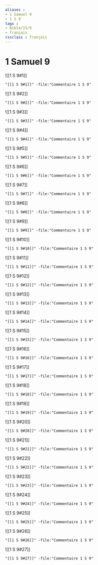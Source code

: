 ```yaml
---
aliases : 
- 1 Samuel 9
- 1 S 9
tags : 
- Bible/1S/9
- français
cssclass : français
---
```


# 1 Samuel 9

![[1 S 9#1]]

```query
"[[1 S 9#1]]" -file:"Commentaire 1 S 9"
```

![[1 S 9#2]]

```query
"[[1 S 9#2]]" -file:"Commentaire 1 S 9"
```

![[1 S 9#3]]

```query
"[[1 S 9#3]]" -file:"Commentaire 1 S 9"
```

![[1 S 9#4]]

```query
"[[1 S 9#4]]" -file:"Commentaire 1 S 9"
```

![[1 S 9#5]]

```query
"[[1 S 9#5]]" -file:"Commentaire 1 S 9"
```

![[1 S 9#6]]

```query
"[[1 S 9#6]]" -file:"Commentaire 1 S 9"
```

![[1 S 9#7]]

```query
"[[1 S 9#7]]" -file:"Commentaire 1 S 9"
```

![[1 S 9#8]]

```query
"[[1 S 9#8]]" -file:"Commentaire 1 S 9"
```

![[1 S 9#9]]

```query
"[[1 S 9#9]]" -file:"Commentaire 1 S 9"
```

![[1 S 9#10]]

```query
"[[1 S 9#10]]" -file:"Commentaire 1 S 9"
```

![[1 S 9#11]]

```query
"[[1 S 9#11]]" -file:"Commentaire 1 S 9"
```

![[1 S 9#12]]

```query
"[[1 S 9#12]]" -file:"Commentaire 1 S 9"
```

![[1 S 9#13]]

```query
"[[1 S 9#13]]" -file:"Commentaire 1 S 9"
```

![[1 S 9#14]]

```query
"[[1 S 9#14]]" -file:"Commentaire 1 S 9"
```

![[1 S 9#15]]

```query
"[[1 S 9#15]]" -file:"Commentaire 1 S 9"
```

![[1 S 9#16]]

```query
"[[1 S 9#16]]" -file:"Commentaire 1 S 9"
```

![[1 S 9#17]]

```query
"[[1 S 9#17]]" -file:"Commentaire 1 S 9"
```

![[1 S 9#18]]

```query
"[[1 S 9#18]]" -file:"Commentaire 1 S 9"
```

![[1 S 9#19]]

```query
"[[1 S 9#19]]" -file:"Commentaire 1 S 9"
```

![[1 S 9#20]]

```query
"[[1 S 9#20]]" -file:"Commentaire 1 S 9"
```

![[1 S 9#21]]

```query
"[[1 S 9#21]]" -file:"Commentaire 1 S 9"
```

![[1 S 9#22]]

```query
"[[1 S 9#22]]" -file:"Commentaire 1 S 9"
```

![[1 S 9#23]]

```query
"[[1 S 9#23]]" -file:"Commentaire 1 S 9"
```

![[1 S 9#24]]

```query
"[[1 S 9#24]]" -file:"Commentaire 1 S 9"
```

![[1 S 9#25]]

```query
"[[1 S 9#25]]" -file:"Commentaire 1 S 9"
```

![[1 S 9#26]]

```query
"[[1 S 9#26]]" -file:"Commentaire 1 S 9"
```

![[1 S 9#27]]

```query
"[[1 S 9#27]]" -file:"Commentaire 1 S 9"
```

